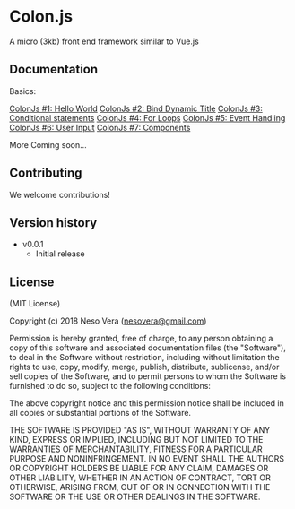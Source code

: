 Colon.js
===========

A micro (3kb) front end framework similar to Vue.js

Documentation
------------

Basics: 

[ColonJs #1: Hello World](https://htmlpen.com/nesovera/colonjs-hello-world/editor/)
[ColonJs #2: Bind Dynamic Title](https://htmlpen.com/nesovera/colonjs-bind-title/editor/)
[ColonJs #3: Conditional statements](https://htmlpen.com/nesovera/colonjs-if-statement/)
[ColonJs #4: For Loops](https://htmlpen.com/nesovera/colonjs-for-loop/)
[ColonJs #5: Event Handling](https://htmlpen.com/nesovera/colonjs-events/)
[ColonJs #6: User Input](https://htmlpen.com/nesovera/colonjs-user-input/)
[ColonJs #7: Components](https://htmlpen.com/nesovera/colonjs-components/)

More Coming soon...


Contributing
------------

We welcome contributions!


Version history
---------------

* v0.0.1
	- Initial release


License
-------

(MIT License)

Copyright (c) 2018 Neso Vera (nesovera@gmail.com)

Permission is hereby granted, free of charge, to any person obtaining a copy of this software and associated documentation files (the "Software"), to deal in the Software without restriction, including without limitation the rights to use, copy, modify, merge, publish, distribute, sublicense, and/or sell copies of the Software, and to permit persons to whom the Software is furnished to do so, subject to the following conditions:

The above copyright notice and this permission notice shall be included in all copies or substantial portions of the Software.

THE SOFTWARE IS PROVIDED "AS IS", WITHOUT WARRANTY OF ANY KIND, EXPRESS OR IMPLIED, INCLUDING BUT NOT LIMITED TO THE WARRANTIES OF MERCHANTABILITY, FITNESS FOR A PARTICULAR PURPOSE AND NONINFRINGEMENT. IN NO EVENT SHALL THE AUTHORS OR COPYRIGHT HOLDERS BE LIABLE FOR ANY CLAIM, DAMAGES OR OTHER LIABILITY, WHETHER IN AN ACTION OF CONTRACT, TORT OR OTHERWISE, ARISING FROM, OUT OF OR IN CONNECTION WITH THE SOFTWARE OR THE USE OR OTHER DEALINGS IN THE SOFTWARE.
